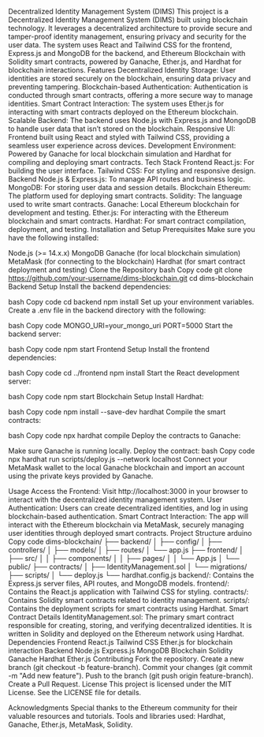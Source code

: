 Decentralized Identity Management System (DIMS)
This project is a Decentralized Identity Management System (DIMS) built using blockchain technology. It leverages a decentralized architecture to provide secure and tamper-proof identity management, ensuring privacy and security for the user data. The system uses React and Tailwind CSS for the frontend, Express.js and MongoDB for the backend, and Ethereum Blockchain with Solidity smart contracts, powered by Ganache, Ether.js, and Hardhat for blockchain interactions.
Features
Decentralized Identity Storage: User identities are stored securely on the blockchain, ensuring data privacy and preventing tampering.
Blockchain-based Authentication: Authentication is conducted through smart contracts, offering a more secure way to manage identities.
Smart Contract Interaction: The system uses Ether.js for interacting with smart contracts deployed on the Ethereum blockchain.
Scalable Backend: The backend uses Node.js with Express.js and MongoDB to handle user data that isn’t stored on the blockchain.
Responsive UI: Frontend built using React and styled with Tailwind CSS, providing a seamless user experience across devices.
Development Environment: Powered by Ganache for local blockchain simulation and Hardhat for compiling and deploying smart contracts.
Tech Stack
Frontend
React.js: For building the user interface.
Tailwind CSS: For styling and responsive design.
Backend
Node.js & Express.js: To manage API routes and business logic.
MongoDB: For storing user data and session details.
Blockchain
Ethereum: The platform used for deploying smart contracts.
Solidity: The language used to write smart contracts.
Ganache: Local Ethereum blockchain for development and testing.
Ether.js: For interacting with the Ethereum blockchain and smart contracts.
Hardhat: For smart contract compilation, deployment, and testing.
Installation and Setup
Prerequisites
Make sure you have the following installed:

Node.js (>= 14.x.x)
MongoDB
Ganache (for local blockchain simulation)
MetaMask (for connecting to the blockchain)
Hardhat (for smart contract deployment and testing)
Clone the Repository
bash
Copy code
git clone https://github.com/your-username/dims-blockchain.git
cd dims-blockchain
Backend Setup
Install the backend dependencies:

bash
Copy code
cd backend
npm install
Set up your environment variables. Create a .env file in the backend directory with the following:

bash
Copy code
MONGO_URI=your_mongo_uri
PORT=5000
Start the backend server:

bash
Copy code
npm start
Frontend Setup
Install the frontend dependencies:

bash
Copy code
cd ../frontend
npm install
Start the React development server:

bash
Copy code
npm start
Blockchain Setup
Install Hardhat:

bash
Copy code
npm install --save-dev hardhat
Compile the smart contracts:

bash
Copy code
npx hardhat compile
Deploy the contracts to Ganache:

Make sure Ganache is running locally.
Deploy the contract:
bash
Copy code
npx hardhat run scripts/deploy.js --network localhost
Connect your MetaMask wallet to the local Ganache blockchain and import an account using the private keys provided by Ganache.

Usage
Access the Frontend: Visit http://localhost:3000 in your browser to interact with the decentralized identity management system.
User Authentication: Users can create decentralized identities, and log in using blockchain-based authentication.
Smart Contract Interaction: The app will interact with the Ethereum blockchain via MetaMask, securely managing user identities through deployed smart contracts.
Project Structure
arduino
Copy code
dims-blockchain/
├── backend/
│   ├── config/
│   ├── controllers/
│   ├── models/
│   ├── routes/
│   └── app.js
├── frontend/
│   ├── src/
│   │   ├── components/
│   │   ├── pages/
│   │   └── App.js
│   └── public/
├── contracts/
│   ├── IdentityManagement.sol
│   └── migrations/
├── scripts/
│   └── deploy.js
└── hardhat.config.js
backend/: Contains the Express.js server files, API routes, and MongoDB models.
frontend/: Contains the React.js application with Tailwind CSS for styling.
contracts/: Contains Solidity smart contracts related to identity management.
scripts/: Contains the deployment scripts for smart contracts using Hardhat.
Smart Contract Details
IdentityManagement.sol: The primary smart contract responsible for creating, storing, and verifying decentralized identities. It is written in Solidity and deployed on the Ethereum network using Hardhat.
Dependencies
Frontend
React.js
Tailwind CSS
Ether.js for blockchain interaction
Backend
Node.js
Express.js
MongoDB
Blockchain
Solidity
Ganache
Hardhat
Ether.js
Contributing
Fork the repository.
Create a new branch (git checkout -b feature-branch).
Commit your changes (git commit -m "Add new feature").
Push to the branch (git push origin feature-branch).
Create a Pull Request.
License
This project is licensed under the MIT License. See the LICENSE file for details.

Acknowledgments
Special thanks to the Ethereum community for their valuable resources and tutorials.
Tools and libraries used: Hardhat, Ganache, Ether.js, MetaMask, Solidity.
